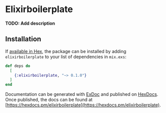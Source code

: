 # Elixirboilerplate

**TODO: Add description**

## Installation

If [available in Hex](https://hex.pm/docs/publish), the package can be installed
by adding `elixirboilerplate` to your list of dependencies in `mix.exs`:

```elixir
def deps do
  [
    {:elixirboilerplate, "~> 0.1.0"}
  ]
end
```

Documentation can be generated with [ExDoc](https://github.com/elixir-lang/ex_doc)
and published on [HexDocs](https://hexdocs.pm). Once published, the docs can
be found at [https://hexdocs.pm/elixirboilerplate](https://hexdocs.pm/elixirboilerplate).

